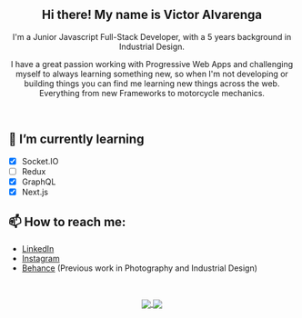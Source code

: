 <h2 align="center">Hi there! My name is Victor Alvarenga</h2>

<p align="center">
I'm a Junior Javascript Full-Stack Developer, with a 5 years background in Industrial Design.
<p>
<p align="center">
I have a great passion working with Progressive Web Apps and challenging myself to always learning something new, so when I'm not developing or building things you can find me learning new things across the web. Everything from new Frameworks to motorcycle mechanics.
</p>
<br/>

## 🌱 I’m currently learning 

  - [x] Socket.IO
  - [ ] Redux
  - [x] GraphQL
  - [x] Next.js
  
## 📫 How to reach me: 
   - [LinkedIn](https://linkedin.com/in/victoralvarenga)
   - [Instagram](https://instagram.com/vt_alvarenga)
   - [Behance](https://www.behance.net/thadeu-di) (Previous work in Photography and Industrial Design)
   
<br/>

<p align="center">
<a href="https://github.com/thadeucity/thadeucity">
  <img align="center" src="https://github-readme-stats.vercel.app/api?username=thadeucity&show_icons=true&theme=dracula&line_height=33" />
</a>
<a href="https://github.com/thadeucity/thadeucity">
  <img align="center" src="https://github-readme-stats.vercel.app/api/top-langs/?username=thadeucity&theme=dracula&hide=Java" />
</a>
</p>
